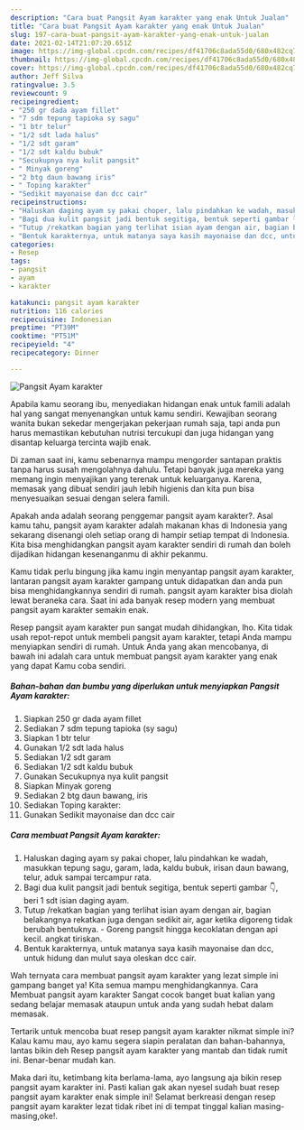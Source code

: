 ```yaml
---
description: "Cara buat Pangsit Ayam karakter yang enak Untuk Jualan"
title: "Cara buat Pangsit Ayam karakter yang enak Untuk Jualan"
slug: 197-cara-buat-pangsit-ayam-karakter-yang-enak-untuk-jualan
date: 2021-02-14T21:07:20.651Z
image: https://img-global.cpcdn.com/recipes/df41706c8ada55d0/680x482cq70/pangsit-ayam-karakter-foto-resep-utama.jpg
thumbnail: https://img-global.cpcdn.com/recipes/df41706c8ada55d0/680x482cq70/pangsit-ayam-karakter-foto-resep-utama.jpg
cover: https://img-global.cpcdn.com/recipes/df41706c8ada55d0/680x482cq70/pangsit-ayam-karakter-foto-resep-utama.jpg
author: Jeff Silva
ratingvalue: 3.5
reviewcount: 9
recipeingredient:
- "250 gr dada ayam fillet"
- "7 sdm tepung tapioka sy sagu"
- "1 btr telur"
- "1/2 sdt lada halus"
- "1/2 sdt garam"
- "1/2 sdt kaldu bubuk"
- "Secukupnya nya kulit pangsit"
- " Minyak goreng"
- "2 btg daun bawang iris"
- " Toping karakter"
- "Sedikit mayonaise dan dcc cair"
recipeinstructions:
- "Haluskan daging ayam sy pakai choper, lalu pindahkan ke wadah, masukkan tepung sagu, garam, lada, kaldu bubuk, irisan daun bawang, telur, aduk sampai tercampur rata."
- "Bagi dua kulit pangsit jadi bentuk segitiga, bentuk seperti gambar 👇, beri 1 sdt isian daging ayam."
- "Tutup /rekatkan bagian yang terlihat isian ayam dengan air, bagian belakangnya rekatkan juga dengan sedikit air, agar ketika digoreng tidak berubah bentuknya.  Goreng pangsit hingga kecoklatan dengan api kecil. angkat tiriskan."
- "Bentuk karakternya, untuk matanya saya kasih mayonaise dan dcc, untuk hidung dan mulut saya oleskan dcc cair."
categories:
- Resep
tags:
- pangsit
- ayam
- karakter

katakunci: pangsit ayam karakter 
nutrition: 116 calories
recipecuisine: Indonesian
preptime: "PT39M"
cooktime: "PT51M"
recipeyield: "4"
recipecategory: Dinner

---
```



![Pangsit Ayam karakter](https://img-global.cpcdn.com/recipes/df41706c8ada55d0/680x482cq70/pangsit-ayam-karakter-foto-resep-utama.jpg)

Apabila kamu seorang ibu, menyediakan hidangan enak untuk famili adalah hal yang sangat menyenangkan untuk kamu sendiri. Kewajiban seorang  wanita bukan sekedar mengerjakan pekerjaan rumah saja, tapi anda pun harus memastikan kebutuhan nutrisi tercukupi dan juga hidangan yang disantap keluarga tercinta wajib enak.

Di zaman  saat ini, kamu sebenarnya mampu mengorder santapan praktis tanpa harus susah mengolahnya dahulu. Tetapi banyak juga mereka yang memang ingin menyajikan yang terenak untuk keluarganya. Karena, memasak yang dibuat sendiri jauh lebih higienis dan kita pun bisa menyesuaikan sesuai dengan selera famili. 



Apakah anda adalah seorang penggemar pangsit ayam karakter?. Asal kamu tahu, pangsit ayam karakter adalah makanan khas di Indonesia yang sekarang disenangi oleh setiap orang di hampir setiap tempat di Indonesia. Kita bisa menghidangkan pangsit ayam karakter sendiri di rumah dan boleh dijadikan hidangan kesenanganmu di akhir pekanmu.

Kamu tidak perlu bingung jika kamu ingin menyantap pangsit ayam karakter, lantaran pangsit ayam karakter gampang untuk didapatkan dan anda pun bisa menghidangkannya sendiri di rumah. pangsit ayam karakter bisa diolah lewat beraneka cara. Saat ini ada banyak resep modern yang membuat pangsit ayam karakter semakin enak.

Resep pangsit ayam karakter pun sangat mudah dihidangkan, lho. Kita tidak usah repot-repot untuk membeli pangsit ayam karakter, tetapi Anda mampu menyiapkan sendiri di rumah. Untuk Anda yang akan mencobanya, di bawah ini adalah cara untuk membuat pangsit ayam karakter yang enak yang dapat Kamu coba sendiri.

<!--inarticleads1-->

##### Bahan-bahan dan bumbu yang diperlukan untuk menyiapkan Pangsit Ayam karakter:

1. Siapkan 250 gr dada ayam fillet
1. Sediakan 7 sdm tepung tapioka (sy sagu)
1. Siapkan 1 btr telur
1. Gunakan 1/2 sdt lada halus
1. Sediakan 1/2 sdt garam
1. Sediakan 1/2 sdt kaldu bubuk
1. Gunakan Secukupnya nya kulit pangsit
1. Siapkan  Minyak goreng
1. Sediakan 2 btg daun bawang, iris
1. Sediakan  Toping karakter:
1. Gunakan Sedikit mayonaise dan dcc cair




<!--inarticleads2-->

##### Cara membuat Pangsit Ayam karakter:

1. Haluskan daging ayam sy pakai choper, lalu pindahkan ke wadah, masukkan tepung sagu, garam, lada, kaldu bubuk, irisan daun bawang, telur, aduk sampai tercampur rata.
1. Bagi dua kulit pangsit jadi bentuk segitiga, bentuk seperti gambar 👇, beri 1 sdt isian daging ayam.
1. Tutup /rekatkan bagian yang terlihat isian ayam dengan air, bagian belakangnya rekatkan juga dengan sedikit air, agar ketika digoreng tidak berubah bentuknya.  - Goreng pangsit hingga kecoklatan dengan api kecil. angkat tiriskan.
1. Bentuk karakternya, untuk matanya saya kasih mayonaise dan dcc, untuk hidung dan mulut saya oleskan dcc cair.




Wah ternyata cara membuat pangsit ayam karakter yang lezat simple ini gampang banget ya! Kita semua mampu menghidangkannya. Cara Membuat pangsit ayam karakter Sangat cocok banget buat kalian yang sedang belajar memasak ataupun untuk anda yang sudah hebat dalam memasak.

Tertarik untuk mencoba buat resep pangsit ayam karakter nikmat simple ini? Kalau kamu mau, ayo kamu segera siapin peralatan dan bahan-bahannya, lantas bikin deh Resep pangsit ayam karakter yang mantab dan tidak rumit ini. Benar-benar mudah kan. 

Maka dari itu, ketimbang kita berlama-lama, ayo langsung aja bikin resep pangsit ayam karakter ini. Pasti kalian gak akan nyesel sudah buat resep pangsit ayam karakter enak simple ini! Selamat berkreasi dengan resep pangsit ayam karakter lezat tidak ribet ini di tempat tinggal kalian masing-masing,oke!.

